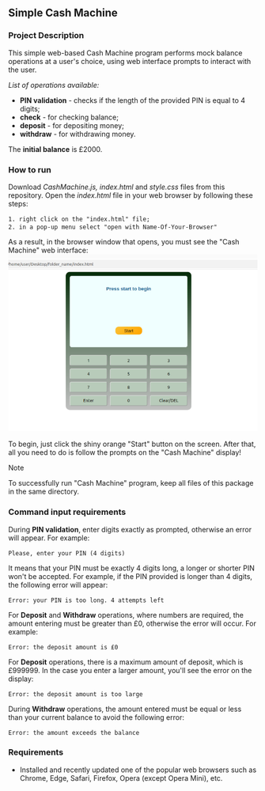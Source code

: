 ## Simple Cash Machine

### Project Description

This simple web-based Cash Machine program performs mock balance operations at a user's choice, using web interface prompts to interact with the user.

 *List of operations available:*
 * **PIN validation** - checks if the length of the provided PIN is equal to 4 digits; 
 * **check** - for checking balance;
 * **deposit** - for depositing money;
 * **withdraw** - for withdrawing money.

 The **initial balance** is £2000.

### How to run
Download *CashMachine.js, index.html* and *style.css* files from this repository.
Open the *index.html* file in your web browser by following these steps:
```
1. right click on the "index.html" file;
2. in a pop-up menu select "open with Name-Of-Your-Browser"
```
As a result, in the browser window that opens, you must see the "Cash Machine" web interface:
![Screenshot of the "Cash Machine" web interface](cash_machine_interface_screenshot.png)

To begin, just click the shiny orange "Start" button on the screen.
After that, all you need to do is follow the prompts on the "Cash Machine" display!

> [!NOTE]
> To successfully run "Cash Machine" program, keep all files of this package in the same directory.


### Command input requirements

During **PIN validation**, enter digits exactly as prompted, otherwise an error will appear. For example:
```
Please, enter your PIN (4 digits)
```
It means that your PIN must be exactly 4 digits long, a longer or shorter PIN won't be accepted. For example, if the PIN provided is longer than 4 digits, the following error will appear:
```
Error: your PIN is too long. 4 attempts left
```
For **Deposit** and **Withdraw** operations, where numbers are required, the amount entering must be greater than £0, otherwise the error will occur. For example:
```
Error: the deposit amount is £0
```

For **Deposit** operations, there is a maximum amount of deposit, which is £999999. In the case you enter a larger amount, you'll see the error on the display:
```
Error: the deposit amount is too large
```
During **Withdraw** operations, the amount entered must be equal or less than your current balance to avoid the following error:
```
Error: the amount exceeds the balance
``` 


### Requirements

* Installed and recently updated one of the popular web browsers such as Chrome, Edge, Safari, Firefox, Opera (except Opera Mini), etc.
